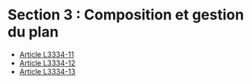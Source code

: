 # Section 3 : Composition et gestion du plan

* [Article L3334-11](./LEGIARTI000031012079.md)
* [Article L3334-12](./LEGIARTI000027795632.md)
* [Article L3334-13](./LEGIARTI000027795629.md)
